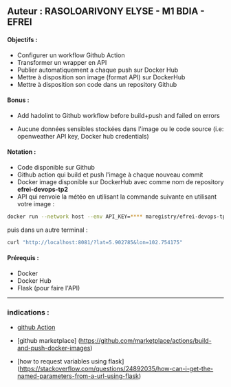 ## Auteur : RASOLOARIVONY ELYSE - M1 BDIA - EFREI

#### Objectifs :
* Configurer un workflow Github Action
* Transformer un wrapper en API
* Publier automatiquement a chaque push sur Docker Hub
* Mettre à disposition son image (format API) sur DockerHub
* Mettre à disposition son code dans un repository Github

#### Bonus :
* Add hadolint to Github workflow before build+push and failed on errors

* Aucune données sensibles stockées dans l'image ou le code source (i.e: openweather API
key, Docker hub credentials)

#### Notation :
- Code disponible sur Github
- Github action qui build et push l'image à chaque nouveau commit
- Docker image disponible sur DockerHub avec comme nom de repository **efrei-devops-tp2**
- API qui renvoie la météo en utilisant la commande suivante en utilisant votre image :
```bash
docker run --network host --env API_KEY=**** maregistry/efrei-devops-tp2:1.0.0
```
puis dans un autre terminal :
```bash
curl "http://localhost:8081/?lat=5.902785&lon=102.754175"
```

#### Prérequis :
* Docker
* Docker Hub
* Flask (pour faire l'API)

---
### indications :
* [github Action](https://docs.docker.com/ci-cd/github-actions/#:~:text=Navigate%20to%20your%20GitHub%20repository,then%20click%20New%20Access%20Token)

* [github marketplace] (https://github.com/marketplace/actions/build-and-push-docker-images)

* [how to request variables using flask] (https://stackoverflow.com/questions/24892035/how-can-i-get-the-named-parameters-from-a-url-using-flask)
